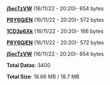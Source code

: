 [**j5ecTzVW**](/data/j5ecTzVW.txt) (16/11/22 - 20:20)- 654 bytes

[**P8Y6QiEN**](/data/P8Y6QiEN.txt) (16/11/22 - 20:20)- 572 bytes

[**1CD3p6Xk**](/data/1CD3p6Xk.txt) (16/11/22 - 20:20)- 166 bytes

[**P8Y6QiEN**](/data/P8Y6QiEN.txt) (16/11/22 - 20:20)- 572 bytes

[**j5ecTzVW**](/data/j5ecTzVW.txt) (16/11/22 - 20:20)- 654 bytes

**Total Datas**: 3400

**Total Size**: 18.66 MB / 18.7 MB